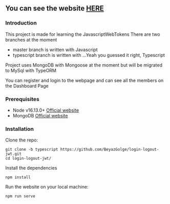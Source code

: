 
## You can see the website [HERE](https://basic-jwt.herokuapp.com/)

### Introduction

This project is made for learning the JavascriptWebTokens
There are two branches at the moment

- master branch is written with Javascript
- typescript branch is written with ...Yeah you guessed it right, Typescript

Project uses MongoDB with Mongoose at the moment but will be migrated to MySql with TypeORM

You can register and login to the webpage and can see all the members on the Dashboard Page

### Prerequisites

- Node v16.13.0+ [Official website](https://nodejs.org/en/download/)
- MongoDB [Official website](https://www.mongodb.com/try/download/community)

### Installation

Clone the repo:

```
git clone -b typescript https://github.com/BeyazGolge/login-logout-jwt.git
cd login-logout-jwt/
```

Install the dependencies

```
npm install
```

Run the website on your local machine:

```
npm run serve
```
